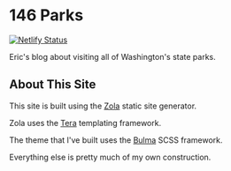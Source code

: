 # 146 Parks

[![Netlify Status](https://api.netlify.com/api/v1/badges/eb4ec2fd-3b43-417a-a826-26292ba02d3f/deploy-status)](https://app.netlify.com/sites/146parks/deploys)

Eric's blog about visiting all of Washington's state parks.

## About This Site

This site is built using the [Zola](https://www.getzola.org/documentation) static site generator.

Zola uses the [Tera](https://tera.netlify.app) templating framework.

The theme that I've built uses the [Bulma](https://bulma.io/documentation/customize/with-sass-cli/) SCSS framework.

Everything else is pretty much of my own construction.
